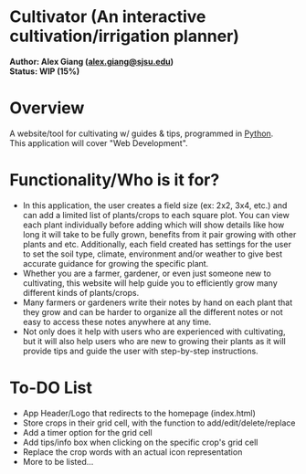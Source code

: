 # Cultivator (An interactive cultivation/irrigation planner)

**Author: Alex Giang (alex.giang@sjsu.edu)**  
**Status: WIP (15%)**

# Overview
A website/tool for cultivating w/ guides & tips, programmed in [Python](https://en.wikipedia.org/wiki/Python_(programming_language)).  
This application will cover "Web Development".  

# Functionality/Who is it for?
* In this application, the user creates a field size (ex: 2x2, 3x4, etc.) and can add a limited list of plants/crops to each square plot. You can view each plant individually before adding which will show details like how long it will take to be fully grown, benefits from it pair growing with other plants and etc. Additionally, each field created has settings for the user to set the soil type, climate, environment and/or weather to give best accurate guidance for growing the specific plant.
* Whether you are a farmer, gardener, or even just someone new to cultivating, this website will help guide you to efficiently grow many different kinds of plants/crops.  
* Many farmers or gardeners write their notes by hand on each plant that they grow and can be harder to organize all the different notes or not easy to access these notes anywhere at any time.  
* Not only does it help with users who are experienced with cultivating, but it will also help users who are new to growing their plants as it will provide tips and guide the user with step-by-step instructions.

# To-DO List
* App Header/Logo that redirects to the homepage (index.html)
* Store crops in their grid cell, with the function to add/edit/delete/replace
* Add a timer option for the grid cell
* Add tips/info box when clicking on the specific crop's grid cell
* Replace the crop words with an actual icon representation
* More to be listed...
